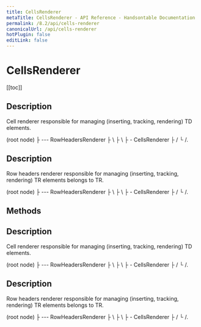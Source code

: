```yaml
---
title: CellsRenderer
metaTitle: CellsRenderer - API Reference - Handsontable Documentation
permalink: /8.2/api/cells-renderer
canonicalUrl: /api/cells-renderer
hotPlugin: false
editLink: false
---
```


# CellsRenderer

[[toc]]

## Description

Cell renderer responsible for managing (inserting, tracking, rendering) TD elements.

  <tr> (root node)
    ├ <th>   --- RowHeadersRenderer
    ├ <td>   \
    ├ <td>    \
    ├ <td>     - CellsRenderer
    ├ <td>    /
    └ <td>   /.



## Description

Row headers renderer responsible for managing (inserting, tracking, rendering) TR elements belongs to TR.

  <tr> (root node)
    ├ <th>   --- RowHeadersRenderer
    ├ <td>   \
    ├ <td>    \
    ├ <td>     - CellsRenderer
    ├ <td>    /
    └ <td>   /.


## Methods

## Description

Cell renderer responsible for managing (inserting, tracking, rendering) TD elements.

  <tr> (root node)
    ├ <th>   --- RowHeadersRenderer
    ├ <td>   \
    ├ <td>    \
    ├ <td>     - CellsRenderer
    ├ <td>    /
    └ <td>   /.



## Description

Row headers renderer responsible for managing (inserting, tracking, rendering) TR elements belongs to TR.

  <tr> (root node)
    ├ <th>   --- RowHeadersRenderer
    ├ <td>   \
    ├ <td>    \
    ├ <td>     - CellsRenderer
    ├ <td>    /
    └ <td>   /.



